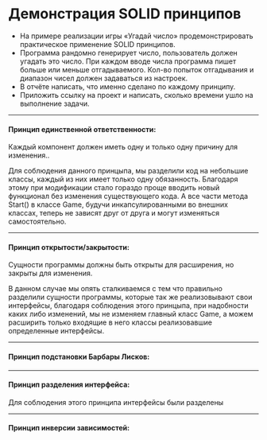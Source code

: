 # Демонстрация SOLID принципов

- На примере реализации игры «Угадай число» продемонстрировать практическое применение SOLID принципов.
- Программа рандомно генерирует число, пользователь должен угадать это число. При каждом вводе числа программа пишет больше или меньше отгадываемого. Кол-во попыток отгадывания и диапазон чисел должен задаваться из настроек.
- В отчёте написать, что именно сделано по каждому принципу.
- Приложить ссылку на проект и написать, сколько времени ушло на выполнение задачи.
****

#### Принцип единственной ответственности:
Каждый компонент должен иметь одну и только одну причину для изменения..

Для соблюдения данного принцыпа, мы разделили код на небольшие классы,
каждый из них имеет только одну обязанность. Благодаря этому при модификации стало гораздо проще вводить новый функционал
без изменения существующего кода. А все части метода Start() в классе Game, будучи инкапсулированными во внешних классах, 
теперь не зависят друг от друга и могут изменяться самостоятельно.
****
#### Принцип открытости/закрытости:
Сущности программы должны быть открыты для расширения, но закрыты для изменения.

В данном случае мы опять сталкиваемся с тем что правильно разделили сущности программы, которые так же реализовывают свои интерфейсы,
благодаря соблюдения этого принцыпа, при надобности каких либо изменений, мы не изменяем главный класс Game, а можем расширить только входящие в него классы реализовавшие определенные интерфейсы.  
****
#### Принцип подстановки Барбары Лисков:
****
#### Принцип разделения интерфейса:
Для соблюдения этого принципа интерфейсы были разделены
****
#### Принцип инверсии зависимостей:
